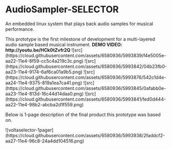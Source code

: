 # AudioSampler-SELECTOR
An embedded linux system that plays back audio samples for musical performance.
<p> This prototype is the first milestone of development for a multi-layered audio sample based musical instrument.
<b> DEMO VIDEO: http://youtu.be/HCk0tZvfr2Q </b>
![src](https://cloud.githubusercontent.com/assets/6580936/5993839/f4e5005e-aa22-11e4-8f59-cc5c4a219c3c.png)
![src](https://cloud.githubusercontent.com/assets/6580936/5993842/04b23fb0-aa23-11e4-9174-6af6ca01a9b5.png)
![src](https://cloud.githubusercontent.com/assets/6580936/5993876/542c1d4e-aa24-11e4-9375-819a1ea7ca41.png)
![src](https://cloud.githubusercontent.com/assets/6580936/5993845/0afabb0e-aa23-11e4-813d-16c44d14daa0.png)
![src](https://cloud.githubusercontent.com/assets/6580936/5993841/fed0d444-aa22-11e4-98b2-abcba2d1f559.png)
<p> Below is 1-page description of the final product this prototype was based on.</p>
![voltaselector-1pager](https://cloud.githubusercontent.com/assets/6580936/5993938/2faddcf2-aa27-11e4-96c8-24a4dd104516.png)

